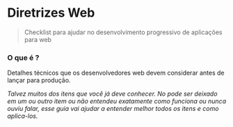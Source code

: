 # Diretrizes Web
> Checklist para ajudar no desenvolvimento progressivo de aplicações para web

### O que é ?

Detalhes técnicos que os desenvolvedores web devem considerar antes de lançar para produção.

*Talvez muitos dos itens que você já deve conhecer. No pode ser deixado em um ou outro item ou não entendeu exatamente como funciona ou nunca ouviu falar, esse guia vai ajudar a entender melhor todos os itens e como aplica-los.*
